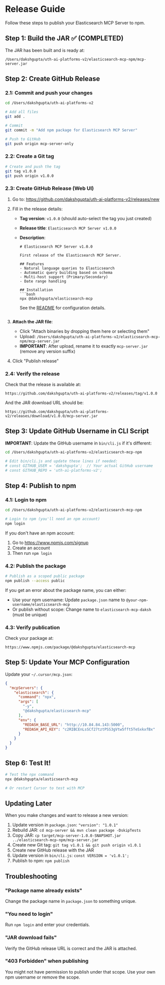# Release Guide

Follow these steps to publish your Elasticsearch MCP Server to npm.

## Step 1: Build the JAR ✅ (COMPLETED)

The JAR has been built and is ready at:
```
/Users/dakshgupta/uth-ai-platforms-v2/elasticsearch-mcp-npm/mcp-server.jar
```

## Step 2: Create GitHub Release

### 2.1: Commit and push your changes

```bash
cd /Users/dakshgupta/uth-ai-platforms-v2

# Add all files
git add .

# Commit
git commit -m "Add npm package for Elasticsearch MCP Server"

# Push to GitHub
git push origin mcp-server-only
```

### 2.2: Create a Git tag

```bash
# Create and push the tag
git tag v1.0.0
git push origin v1.0.0
```

### 2.3: Create GitHub Release (Web UI)

1. Go to: https://github.com/dakshgupta/uth-ai-platforms-v2/releases/new

2. Fill in the release details:
   - **Tag version**: `v1.0.0` (should auto-select the tag you just created)
   - **Release title**: `Elasticsearch MCP Server v1.0.0`
   - **Description**:
     ```
     # Elasticsearch MCP Server v1.0.0
     
     First release of the Elasticsearch MCP Server.
     
     ## Features
     - Natural language queries to Elasticsearch
     - Automatic query building based on schema
     - Multi-host support (Primary/Secondary)
     - Date range handling
     
     ## Installation
     ```bash
     npx @dakshgupta/elasticsearch-mcp
     ```
     
     See the [README](../elasticsearch-mcp-npm/README.md) for configuration details.
     ```

3. **Attach the JAR file**:
   - Click "Attach binaries by dropping them here or selecting them"
   - Upload: `/Users/dakshgupta/uth-ai-platforms-v2/elasticsearch-mcp-npm/mcp-server.jar`
   - **IMPORTANT**: After upload, rename it to exactly `mcp-server.jar` (remove any version suffix)

4. Click "Publish release"

### 2.4: Verify the release

Check that the release is available at:
```
https://github.com/dakshgupta/uth-ai-platforms-v2/releases/tag/v1.0.0
```

And the JAR download URL should be:
```
https://github.com/dakshgupta/uth-ai-platforms-v2/releases/download/v1.0.0/mcp-server.jar
```

## Step 3: Update GitHub Username in CLI Script

**IMPORTANT**: Update the GitHub username in `bin/cli.js` if it's different:

```bash
cd /Users/dakshgupta/uth-ai-platforms-v2/elasticsearch-mcp-npm

# Edit bin/cli.js and update these lines if needed:
# const GITHUB_USER = 'dakshgupta';  // Your actual GitHub username
# const GITHUB_REPO = 'uth-ai-platforms-v2';
```

## Step 4: Publish to npm

### 4.1: Login to npm

```bash
cd /Users/dakshgupta/uth-ai-platforms-v2/elasticsearch-mcp-npm

# Login to npm (you'll need an npm account)
npm login
```

If you don't have an npm account:
1. Go to https://www.npmjs.com/signup
2. Create an account
3. Then run `npm login`

### 4.2: Publish the package

```bash
# Publish as a scoped public package
npm publish --access public
```

If you get an error about the package name, you can either:
- Use your npm username: Update `package.json` name to `@your-npm-username/elasticsearch-mcp`
- Or publish without scope: Change name to `elasticsearch-mcp-daksh` (must be unique)

### 4.3: Verify publication

Check your package at:
```
https://www.npmjs.com/package/@dakshgupta/elasticsearch-mcp
```

## Step 5: Update Your MCP Configuration

Update your `~/.cursor/mcp.json`:

```json
{
  "mcpServers": {
    "elasticsearch": {
      "command": "npx",
      "args": [
        "-y",
        "@dakshgupta/elasticsearch-mcp"
      ],
      "env": {
        "REDASH_BASE_URL": "http://10.84.84.143:5000",
        "REDASH_API_KEY": "c2RIBCEnLsSCf27tztPSS3gVtw5fft5TeSxkxfBx"
      }
    }
  }
}
```

## Step 6: Test It!

```bash
# Test the npx command
npx @dakshgupta/elasticsearch-mcp

# Or restart Cursor to test with MCP
```

## Updating Later

When you make changes and want to release a new version:

1. Update version in `package.json`: `"version": "1.0.1"`
2. Rebuild JAR: `cd mcp-server && mvn clean package -DskipTests`
3. Copy JAR: `cp target/mcp-server-1.0.0-SNAPSHOT.jar ../elasticsearch-mcp-npm/mcp-server.jar`
4. Create new Git tag: `git tag v1.0.1 && git push origin v1.0.1`
5. Create new GitHub release with the JAR
6. Update version in `bin/cli.js`: `const VERSION = 'v1.0.1';`
7. Publish to npm: `npm publish`

## Troubleshooting

### "Package name already exists"
Change the package name in `package.json` to something unique.

### "You need to login"
Run `npm login` and enter your credentials.

### "JAR download fails"
Verify the GitHub release URL is correct and the JAR is attached.

### "403 Forbidden" when publishing
You might not have permission to publish under that scope. Use your own npm username or remove the scope.

